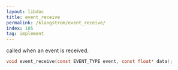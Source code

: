 ```yaml
---
layout: libdoc
title: event_receive
permalink: /klangstrom/event_receive/
index: 105
tag: implement
---
```


called when an event is received. 

```c
void event_receive(const EVENT_TYPE event, const float* data);
```

